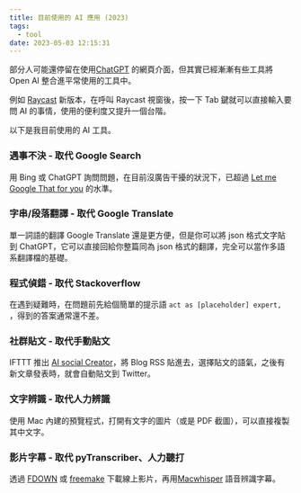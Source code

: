 ```yaml
---
title: 目前使用的 AI 應用 (2023)
tags:
  - tool
date: 2023-05-03 12:15:31
---
```


部分人可能還停留在使用[ChatGPT](https://www.explainthis.io/zh-hant/chatgpt) 的網頁介面，但其實已經漸漸有些工具將 Open AI 整合進平常使用的工具中。

例如 [Raycast](https://www.raycast.com/) 新版本，在呼叫 Raycast 視窗後，按一下 Tab 鍵就可以直接輸入要問 AI 的事情，使用的便利度又提升一個台階。

以下是我目前使用的 AI 工具。

### 遇事不決 - 取代 Google Search

用 Bing 或 ChatGPT 詢問問題，在目前沒廣告干擾的狀況下，已超過 [Let me Google That for you](https://letmegooglethat.com/) 的水準。

### 字串/段落翻譯 - 取代 Google Translate

單一詞語的翻譯 Google Translate 還是更方便，但是你可以將 json 格式文字貼到 ChatGPT，它可以直接回給你整篇同為 json 格式的翻譯，完全可以當作多語系翻譯檔的基礎。

### 程式偵錯 - 取代 Stackoverflow

在遇到疑難時，在問題前先給個簡單的提示語 `act as [placeholder] expert, `，得到的答案通常還不差。

### 社群貼文 - 取代手動貼文

IFTTT 推出 [AI social Creator](https://ifttt.com/ai_social_creator)，將 Blog RSS 貼進去，選擇貼文的語氣，之後有新文章發表時，就會自動貼文到 Twitter。

### 文字辨識 - 取代人力辨識

使用 Mac 內建的預覽程式，打開有文字的圖片（或是 PDF 截圖），可以直接複製其中文字。

### 影片字幕 - 取代 pyTranscriber、人力聽打

透過 [FDOWN](https://fdown.net/) 或 [freemake](https://www.freemake.com/tw/free_video_downloader/) 下載線上影片，再用[Macwhisper](https://goodsnooze.gumroad.com/l/macwhisper) 語音辨識字幕。
